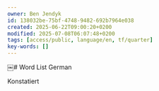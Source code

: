 ```yaml
---
owner: Ben Jendyk
id: 138032be-75bf-4748-9482-692b7964e038
created: 2025-06-22T09:00:20+0200
modified: 2025-07-08T06:07:48+0200
tags: [access/public, language/en, tf/quarter]
key-words: []
---
```


￼# Word List German

Konstatiert 